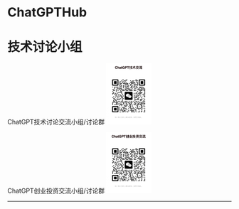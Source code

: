 # ChatGPTHub

# 技术讨论小组
ChatGPT技术讨论交流小组/讨论群  <img src="./images/WeChat-Technology.jpg" alt="加群助手" width="20%" height="20%" />

ChatGPT创业投资交流小组/讨论群  <img src="./images/WeChat.jpg" alt="加群助手" width="20%" height="20%" />

---

